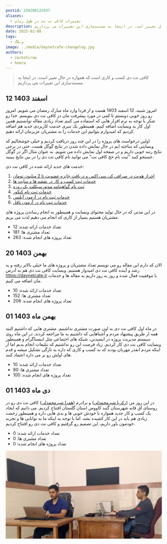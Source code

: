 ```yaml
---
postid: 250208122937
aliases:
  - تغییرات کافی نت دی در طول زمان
description: کافی نت دی کسب و کاری است که همواره در حال تغییر است. در اینجا به مستندسازی این تغییرات می پردازیم.
date: 2025-02-08
tags:
  - وبلاگ
image: ../media/daynetcafe-changelog.jpg
authors:
  - zachshirow
  - hemra
---
```


> کافی نت دی کسب و کاری است که همواره در حال تغییر است. در اینجا به مستندسازی این تغییرات می پردازیم.

## 12 اسفند 1403

امروز شنبه، 12 اسفند 1403 هست و از فردا وارد ماه مبارک رمضان می شویم. امروز رو روز خوبی دونستم تا کمی در مورد پیشرفت مان در کافی نت دی بنویسم. خدا رو شکر با توجه به نرم افزار هایی که استفاده می کنیم تعداد زیادی مقاله توانستیم همین اول کار به وبسایت اضافه کنیم. همینطور یک سری خدمت کاربردی جدید هم اضافه کردیم که امیدوارم بتوانیم این خدمات را به مشتریان عزیزمان ارائه دهیم. 

اولین درخواست های پروژه را در این چند روز دریافت کردیم و خیلی خوشحالیم که وبسایتی که ساخته ایم در حال نمایش داده شدن در نتایج گوگل هست. حتی در برخی نتایج رتبه خوبی داریم و در صفحه اول نمایش داده می شویم. به عنوان مثال اگر در گوگل جستجو کنید "ثبت نام حج کافی نت" می توانید نام کافی نت دی را در بین نتایج ببینید. 

خدمت های جدید ارائه شده در کافی نت دی: 

1. [احراز هویت در صرافی کی سی اکس و دریافت جایزه عضویت تا 2 میلیون تومان](../services/kcex-signup.md)
2. [خدمات ثبت کسب و کار در نقشه ها و سایت ها](../services/maps-business.md)
3. [ثبت نام گواهینامه موتورسیکلت یک روزه](../services/motor-license-signup.md)
4. [خدمات ثبت نام کنکور](../services/konkoor-signup.md)
5. [خدمات ثبت نام در آزمون آیلتس](../services/ielts-signup.md)
6. [خدمات ثبت نام در آزمون تافل](../services/toefl-signup.md)

در این مدتی که در حال تولید محتوای وبسایت و همینطور به انجام رساندن پروژه های مشتریان هستیم بسیار از کاری که انجام می دهیم لذت می بریم. 

- تعداد خدمات ارائه شده: 12
- تعداد مشتری ها: 181
- تعداد پروژه های انجام شده: 263

## 20 بهمن 1403

الان که دارم این مقاله رو می نویسم تعداد مشتریان و پروژه های ما خیلی بالاتر رفته و به رشد و آینده کافی نت دی امیدوار هستیم. وبسایت کافی نت دی هم به آدرس https://daynetcate.ir با موفقیت فعال شده و روز به روز داریم به مقاله ها و خدمات مان اضافه می کنیم. 

- تعداد خدمات ارائه شده: 10
- تعداد مشتری ها: 152
- تعداد پروژه های انجام شده: 206

## 01 بهمن ماه 1403

در ماه اول کافی نت دی به اون صورت مشتری نداشتیم. مشتری هایی که داشتیم البته همه از طریق پیشنهاد مردم و آشناهایی که داشتیم به ما مراجعه کردند. در این ماه روی سیستم مدیریت پروژه در ابسیدین، شبکه های اجتماعی مثل اینستاگرام و همینطور وبسایت کافی نت دی کار کردیم. زیاد فرصت این رو نداشتیم که تبلیغات انجام بدیم اما از اینکه مردم انقدر مهربان بودند که به کسب و کاری که داره به تازگی تشکیل میشه و قدم های اولش رو بر می داره اعتماد کنند.

- تعداد خدمات ارائه شده: 10
- تعداد مشتری ها: 80
- تعداد پروژه های انجام شده: 100
## 01 دی ماه 1403

در این روز من ([زکریا شیرمحمدلی](/authors/zachshirow)) و برادرم ([همرا شیرمحمدلی](/authors/hemra)) کافی نت دی رو در روستای آق قایه شهرستان گنبد کاووس استان گلستان افتتاح کردیم. می دانیم که ایجاد یک کسب و کار جدید همواره با خودش خوبی ها و بدی هایی داره و همینطور زحمت زیادی هم باید در این کار کشیده بشه. اما با توجه به اینکه ما به توانایی ها و تجربه خودمون باور داریم، این تصمیم رو گرفتیم و کافی نت دی رو افتتاح کردیم. 

- تعداد خدمات ارائه شده: 0
- تعداد مشتری ها: 0
- تعداد پروژه های انجام شده: 0


![دفتر کافی نت دی](../media/daynetcafe_office.jpg)
